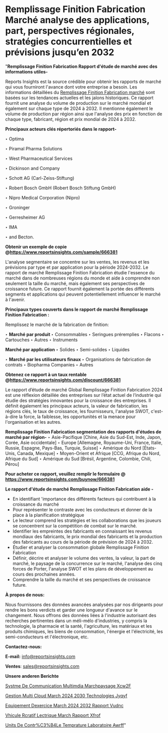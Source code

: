 # Remplissage Finition Fabrication Marché analyse des applications, part, perspectives régionales, stratégies concurrentielles et prévisions jusqu’en 2032

"<strong>Remplissage Finition Fabrication Rapport d'étude de marché avec des informations utiles-</strong>

Reports Insights est la source crédible pour obtenir les rapports de marché qui vous fourniront l'avance dont votre entreprise a besoin. Les informations détaillées du <a href=https://www.reportsinsights.com/sample/666381>Remplissage Finition Fabrication marché</a> sont basées sur les tendances actuelles et les jalons historiques. Ce rapport fournit une analyse du volume de production sur le marché mondial et également sur chaque type de 2024 à 2032. Il mentionne également le volume de production par région ainsi que l'analyse des prix en fonction de chaque type, fabricant, région et prix mondial de 2024 à 2032.

<b>Principaux acteurs clés répertoriés dans le rapport-</b>

‣ Optima

‣ Piramal Pharma Solutions

‣ West Pharmaceutical Services

‣ Dickinson and Company

‣ Schott AG (Carl-Zeiss-Stiftung)

‣ Robert Bosch GmbH (Robert Bosch Stiftung GmbH)

‣ Nipro Medical Corporation (Nipro)

‣ Groninger

‣ Gerresheimer AG

‣ IMA

‣ and Becton.

<strong><b>Obtenir un exemple de copie @</b></strong><a href=https://www.reportsinsights.com/sample/666381><strong><b>https://www.reportsinsights.com/sample/666381</b></strong></a>

L'analyse segmentaire se concentre sur les ventes, les revenus et les prévisions par type et par application pour la période 2024-2032. Le rapport de marché Remplissage Finition Fabrication étudie l'essence du marché dans de nombreuses régions du monde et aide à comprendre non seulement la taille du marché, mais également ses perspectives de croissance future. Ce rapport fournit également la portée des différents segments et applications qui peuvent potentiellement influencer le marché à l'avenir.

<strong>Principaux types couverts dans le rapport de marché Remplissage Finition Fabrication :</strong>

Remplissez le marché de la fabrication de finition:

‣  <strong> Marché par produit </strong>
‣ Consommables
‣ Seringues préremplies
‣ Flacons
‣ Cartouches
‣ Autres
‣ Instruments

<strong>Marché par application </strong>
‣ Solides
‣ Semi-solides
‣ Liquides

‣  <strong> Marché par les utilisateurs finaux </strong>
‣ Organisations de fabrication de contrats
‣ Biopharma Companies
‣ Autres

<strong><b>Obtenez ce rapport à un taux rentable @</b></strong><a href=https://www.reportsinsights.com/discount/666381><strong><b>https://www.reportsinsights.com/discount/666381</b></strong></a>

Le rapport d’étude de marché Global Remplissage Finition Fabrication 2024 est une réflexion détaillée des entreprises sur l’état actuel de l’industrie qui étudie des stratégies innovantes pour la croissance des entreprises. Il définit également les principaux acteurs, la valeur de fabrication, les régions clés, le taux de croissance, les fournisseurs, l'analyse SWOT, c'est-à-dire la force, la faiblesse, les opportunités et la menace pour l'organisation et les autres.

<strong>Remplissage Finition Fabrication segmentation des rapports d'études de marché par région-</strong>
‣ Asie-Pacifique [Chine, Asie du Sud-Est, Inde, Japon, Corée, Asie occidentale]
‣ Europe [Allemagne, Royaume-Uni, France, Italie, Russie, Espagne, Pays-Bas, Turquie, Suisse]
‣ Amérique du Nord [États-Unis, Canada, Mexique]
‣ Moyen-Orient et Afrique [CCG, Afrique du Nord, Afrique du Sud]
‣ Amérique du Sud [Brésil, Argentine, Colombie, Chili, Pérou]

<strong>Pour acheter ce rapport, veuillez remplir le formulaire @   <a href=https://www.reportsinsights.com/buynow/666381>https://www.reportsinsights.com/buynow/666381</a></strong>

<strong>Le rapport d'étude de marché Remplissage Finition Fabrication aide -</strong>
<ul>
  <li>En identifiant 'importance des différents facteurs qui contribuent à la croissance du marché</li>
  <li>Pour représenter le contraste avec les conducteurs et donner de la place à la planification stratégique</li>
  <li>Le lecteur comprend les stratégies et les collaborations que les joueurs se concentrent sur la compétition de combat sur le marché.</li>
  <li>Identifier les empreintes des fabricants en connaissant les revenus mondiaux des fabricants, le prix mondial des fabricants et la production des fabricants au cours de la période de prévision de 2024 à 2032.</li>
  <li>Étudier et analyser la consommation globale Remplissage Finition Fabrication</li>
  <li>Définir, décrire et analyser le volume des ventes, la valeur, la part de marché, le paysage de la concurrence sur le marché, l'analyse des cinq forces de Porter, l'analyse SWOT et les plans de développement au cours des prochaines années.</li>
  <li>Comprendre la taille du marché et ses perspectives de croissance future.</li>
</ul>
<strong>À propos de nous:</strong>

Nous fournissons des données avancées analysées par nos dirigeants pour rendre les bons verdicts et garder une longueur d'avance sur le changement. Nous offrons des données liées à l'industrie autorisant des recherches pertinentes dans un méli-mélo d'industries, y compris la technologie, la pharmacie et la santé, l'agriculture, les matériaux et les produits chimiques, les biens de consommation, l'énergie et l'électricité, les semi-conducteurs et l'électronique, etc.

<strong>Contactez-nous:</strong>

<strong>E-mail:</strong> <a href=mailto:info@reportsinsights.com>info@reportsinsights.com</a>

<strong>Ventes</strong>: <a href=mailto:sales@reportsinsights.com>sales@reportsinsights.com</a>

<strong>Unsere anderen Berichte</strong>

<a href=https://www.linkedin.com/pulse/syst%C3%A8me-de-communication-multim%C3%A9dia-march%C3%A9paysage-xcw2f/>Systme De Communication Multimdia Marchpaysage Xcw2F</a>

<a href=https://www.linkedin.com/pulse/gestion-multi-cloud-march%C3%A9-2024-2030-technologies-jyqyf/>Gestion Multi Cloud March 2024 2030 Technologies Jyqyf</a>

<a href=https://www.linkedin.com/pulse/equipement-dexercice-march%C3%A9-2024-2032-rapport-vudnc/>Equipement Dexercice March 2024 2032 Rapport Vudnc</a>

<a href=https://www.linkedin.com/pulse/v%C3%A9hicule-r%C3%A9cr%C3%A9atif-%C3%A9lectrique-march%C3%A9-rapport-xfrof/>Vhicule Rcratif Lectrique March Rapport Xfrof</a>

<a href=https://www.linkedin.com/pulse/unit%C3%A9s-de-contr%C3%B4le-temp%C3%A9rature-laboratoire-awrff/>Units De Contr%C3%B4Le Temprature Laboratoire Awrff</a>"
